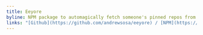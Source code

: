 ```yaml
---
title: Eeyore
byline: NPM package to automagically fetch someone's pinned repos from their Github profile.
links: "[Github](https://github.com/andrewsosa/eeyore) / [NPM](https://www.npmjs.com/package/eeyore)"
---
```

